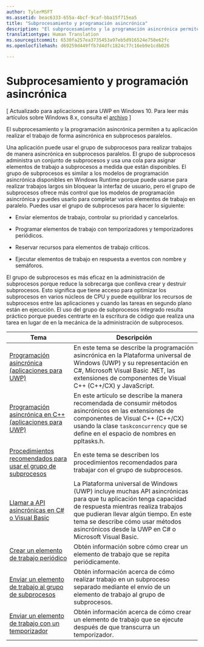```yaml
---
author: TylerMSFT
ms.assetid: beac6333-655a-4bcf-9caf-bba15f715ea5
title: "Subprocesamiento y programación asincrónica"
description: "El subprocesamiento y la programación asincrónica permiten a tu aplicación realizar el trabajo de forma asincrónica en subprocesos paralelos."
translationtype: Human Translation
ms.sourcegitcommit: 6530fa257ea3735453a97eb5d916524e750e62fc
ms.openlocfilehash: d69259d449ffb7d4dfc1824c77c16eb9e1cdb026

---
```

# Subprocesamiento y programación asincrónica

\[ Actualizado para aplicaciones para UWP en Windows 10. Para leer más artículos sobre Windows 8.x, consulta el [archivo](http://go.microsoft.com/fwlink/p/?linkid=619132) \]

El subprocesamiento y la programación asincrónica permiten a tu aplicación realizar el trabajo de forma asincrónica en subprocesos paralelos.

Una aplicación puede usar el grupo de subprocesos para realizar trabajos de manera asincrónica en subprocesos paralelos. El grupo de subprocesos administra un conjunto de subprocesos y usa una cola para asignar elementos de trabajo a subprocesos a medida que están disponibles. El grupo de subprocesos es similar a los modelos de programación asincrónica disponibles en Windows Runtime porque puede usarse para realizar trabajos largos sin bloquear la interfaz de usuario, pero el grupo de subprocesos ofrece más control que los modelos de programación asincrónica y puedes usarlo para completar varios elementos de trabajo en paralelo. Puedes usar el grupo de subprocesos para hacer lo siguiente:

-   Enviar elementos de trabajo, controlar su prioridad y cancelarlos.

-   Programar elementos de trabajo con temporizadores y temporizadores periódicos.

-   Reservar recursos para elementos de trabajo críticos.

-   Ejecutar elementos de trabajo en respuesta a eventos con nombre y semáforos.

El grupo de subprocesos es más eficaz en la administración de subprocesos porque reduce la sobrecarga que conlleva crear y destruir subprocesos. Esto significa que tiene acceso para optimizar los subprocesos en varios núcleos de CPU y puede equilibrar los recursos de subprocesos entre las aplicaciones y cuando las tareas en segundo plano están en ejecución. El uso del grupo de subprocesos integrado resulta práctico porque puedes centrarte en la escritura de código que realiza una tarea en lugar de en la mecánica de la administración de subprocesos.

| Tema                                                                                                          | Descripción                         |
|----------------------------------------------------------------------------------------------------------------|-------------------------------------|
| [Programación asincrónica (aplicaciones para UWP)](asynchronous-programming-universal-windows-platform-apps.md)              | En este tema se describe la programación asincrónica en la Plataforma universal de Windows (UWP) y su representación en C#, Microsoft Visual Basic .NET, las extensiones de componentes de Visual C++ (C++/CX) y JavaScript. |
| [Programación asincrónica en C++ (aplicaciones para UWP)](asynchronous-programming-in-cpp-universal-windows-platform-apps.md)| En este artículo se describe la manera recomendada de consumir métodos asincrónicos en las extensiones de componentes de Visual C++ (C++/CX) usando la clase <code>task</code><code>concurrency</code> que se define en el espacio de nombres  en ppltasks.h. |
| [Procedimientos recomendados para usar el grupo de subprocesos](best-practices-for-using-the-thread-pool.md)                         | En este tema se describen los procedimientos recomendados para trabajar con el grupo de subprocesos. |
| [Llamar a API asincrónicas en C# o Visual Basic](call-asynchronous-apis-in-csharp-or-visual-basic.md)             | La Plataforma universal de Windows (UWP) incluye muchas API asincrónicas para que tu aplicación tenga capacidad de respuesta mientras realiza trabajos que pudieran llevar algún tiempo. En este tema se describe cómo usar métodos asincrónicos desde la UWP en C# o Microsoft Visual Basic. |
| [Crear un elemento de trabajo periódico](create-a-periodic-work-item.md)                                                   | Obtén información sobre cómo crear un elemento de trabajo que se repita periódicamente. |
| [Enviar un elemento de trabajo al grupo de subprocesos](submit-a-work-item-to-the-thread-pool.md)                               | Obtén información acerca de cómo realizar trabajo en un subproceso separado mediante el envío de un elemento de trabajo al grupo de subprocesos. |
| [Enviar un elemento de trabajo con un temporizador](use-a-timer-to-submit-a-work-item.md)                                       | Obtén información acerca de cómo crear un elemento de trabajo que se ejecute después de que transcurra un temporizador. |







<!--HONumber=Jun16_HO4-->


